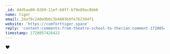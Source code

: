 ```yaml
---
_id: 4dd5aa00-8269-11ef-b8ff-b79e89ac8bb6
name: tiger
email: 2daf8c240edb0c3b4803b9fe762394f1
website: 'https://comforttiger.space'
reply: 'content:comments:from-theatre-school-to-therian:comment-1728054851182.md'
timestamp: 1728057426422
---
```

❤️
